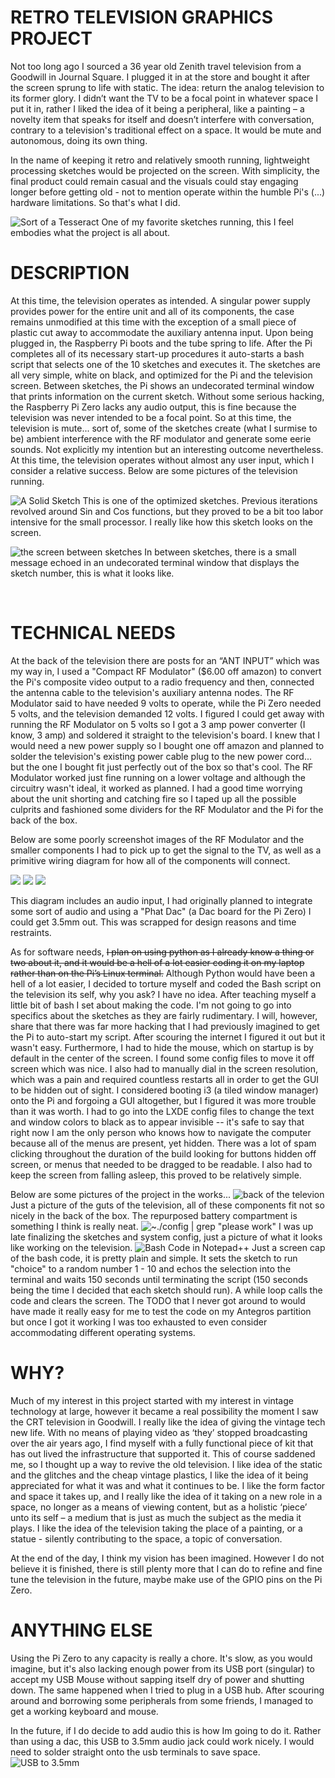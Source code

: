 # RETRO TELEVISION GRAPHICS PROJECT

Not too long ago I sourced a 36 year old Zenith travel television from a Goodwill in Journal Square. I plugged it in at the store and bought it after the screen sprung to life with static. The idea: return the analog television to its former glory. I didn’t want the TV to be a focal point in whatever space I put it in, rather I liked the idea of it being a peripheral, like a painting – a novelty item that speaks for itself and doesn’t interfere with conversation, contrary to a television's traditional effect on a space. It would be mute and autonomous, doing its own thing.
 
In the name of keeping it retro and relatively smooth running, lightweight processing sketches would be projected on the screen. With simplicity, the final product could remain casual and the visuals could stay engaging longer before getting old - not to mention operate within the humble Pi's (...) hardware limitations. So that's what I did.
  
![Sort of a Tesseract](http://i.imgur.com/387aQe2.jpg)
One of my favorite sketches running, this I feel embodies what the project is all about. 


# DESCRIPTION
At this time, the television operates as intended. A singular power supply provides power for the entire unit and all of its components, the case remains unmodified at this time with the exception of a small piece of plastic cut away to accommodate the auxiliary antenna input. Upon being plugged in, the Raspberry Pi boots and the tube spring to life. After the Pi completes all of its necessary start-up procedures it auto-starts a bash script that selects one of the 10 sketches and executes it. The sketches are all very simple, white on black, and optimized for the Pi and the television screen. Between sketches, the Pi shows an undecorated terminal window that prints information on the current sketch. Without some serious hacking, the Raspberry Pi Zero lacks any audio output, this is fine because the television was never intended to be a focal point. So at this time, the television is mute... sort of, some of the sketches create (what I surmise to be) ambient interference with the RF modulator and generate some eerie sounds. Not explicitly my intention but an interesting outcome nevertheless. At this time, the television operates without almost any user input, which I consider a relative success. Below are some pictures of the television running. 

![A Solid Sketch](http://i.imgur.com/eIXJeWU.jpg)
This is one of the optimized sketches. Previous iterations revolved around Sin and Cos functions, but they proved to be a bit too labor intensive for the small processor. I really like how this sketch looks on the screen.

![the screen between sketches](http://i.imgur.com/uRicO5k.jpg)
In between sketches, there is a small message echoed in an undecorated terminal window that displays the sketch number, this is what it looks like. 


 
# TECHNICAL NEEDS
At the back of the television there are posts for an “ANT INPUT” which was my way in, I used a "Compact RF Modulator" ($6.00 off amazon) to convert the Pi's composite video output to a radio frequency and then, connected the antenna cable to the television's auxiliary antenna nodes. The RF Modulator said to have needed 9 volts to operate, while the Pi Zero needed 5 volts, and the television demanded 12 volts. I figured I could get away with running the RF Modulator on 5 volts so I got a 3 amp power converter (I know, 3 amp) and soldered it straight to the television's board. I knew that I would need a new power supply so I bought one off amazon and planned to solder the television's existing power cable plug to the new power cord... but the one I bought fit just perfectly out of the box so that's cool. The RF Modulator worked just fine running on a lower voltage and although the circuitry wasn't ideal, it worked as planned. I had a good time worrying about the unit shorting and catching fire so I taped up all the possible culprits and fashioned some dividers for the RF Modulator and the Pi for the back of the box.

Below are some poorly screenshot images of the RF Modulator and the smaller components I had to pick up to get the signal to the TV, as well as a primitive wiring diagram for how all of the components will connect.

![](http://i.imgur.com/i0ECIHK.png)
![](http://i.imgur.com/EO5aWxP.png)
![](http://i.imgur.com/EsT9YwK.png)

This diagram includes an audio input, I had originally planned to integrate some sort of audio and using a "Phat Dac" (a Dac board for the Pi Zero) I could get 3.5mm out. This was scrapped for design reasons and time restraints.  

As for software needs, <s>I plan on using python as I already know a thing or two about it, and it would be a hell of a lot easier coding it on my laptop rather than on the Pi’s Linux terminal.</s> Although Python would have been a hell of a lot easier, I decided to torture myself and coded the Bash script on the television its self, why you ask? I have no idea. After teaching myself a little bit of bash I set about making the code. I'm not going to go into specifics about the sketches as they are fairly rudimentary. I will, however, share that there was far more hacking that I had previously imagined to get the Pi to auto-start my script. After scouring the internet I figured it out but it wasn't easy. Furthermore, I had to hide the mouse, which on startup is by default in the center of the screen. I found some config files to move it off screen which was nice. I also had to manually dial in the screen resolution, which was a pain and required countless restarts all in order to get the GUI to be hidden out of sight. I considered booting i3 (a tiled window manager) onto the Pi and forgoing a GUI altogether, but I figured it was more trouble than it was worth. I had to go into the LXDE config files to change the text and window colors to black as to appear invisible -- it's safe to say that right now I am the only person who knows how to navigate the computer because all of the menus are present, yet hidden. There was a lot of spam clicking throughout the duration of the build looking for buttons hidden off screen, or menus that needed to be dragged to be readable. I also had to keep the screen from falling asleep, this proved to be relatively simple.

Below are some pictures of the project in the works...
![back of the televion](http://i.imgur.com/vhsNegp.jpg)
Just a picture of the guts of the television, all of these components fit not so nicely in the back of the box. The repurposed battery compartment is something I think is really neat.
![~./config | grep "please work"](http://i.imgur.com/zRF69jO.jpg)
I was up late finalizing the sketches and system config, just a picture of what it looks like working on the television.
![Bash Code in Notepad++](http://i.imgur.com/KQpfPW5.jpg)
Just a screen cap of the bash code, it is pretty plain and simple. 
It sets the sketch to run "choice" to a random number 1 - 10 and echos the selection into the terminal and waits 150 seconds until terminating the script (150 seconds being the time I decided that each sketch should run).
A while loop calls the code and clears the screen. 
The TODO that I never got around to would have made it really easy for me to test the code on my Antegros partition but once I got it working I was too exhausted to even consider accommodating different operating systems.

# WHY?
Much of my interest in this project started with my interest in vintage technology at large, however it became a real possibility the moment I saw the CRT television in Goodwill. I really like the idea of giving the vintage tech new life. With no means of playing video as ‘they’ stopped broadcasting over the air years ago, I find myself with a fully functional piece of kit that has out lived the infrastructure that supported it. This of course saddened me, so I thought up a way to revive the old television. I like idea of the static and the glitches and the cheap vintage plastics, I like the idea of it being appreciated for what it was and what it continues to be. I like the form factor and space it takes up, and I really like the idea of it taking on a new role in a space, no longer as a means of viewing content, but as a holistic ‘piece’ unto its self – a medium that is just as much the subject as the media it plays. I like the idea of the television taking the place of a painting, or a statue - silently contributing to the space, a topic of conversation.

At the end of the day, I think my vision has been imagined. However I do not believe it is finished, there is still plenty more that I can do to refine and fine tune the television in the future, maybe make use of the GPIO pins on the Pi Zero. 

# ANYTHING ELSE
Using the Pi Zero to any capacity is really a chore. It's slow, as you would imagine, but it's also lacking enough power from its USB port (singular) to accept my USB Mouse without sapping itself dry of power and shutting down. The same happened when I tried to plug in a USB hub. After scouring around and borrowing some peripherals from some friends, I managed to get a working keyboard and mouse. 

In the future, if I do decide to add audio this is how Im going to do it. Rather than using a dac, this USB to 3.5mm audio jack could work nicely. I would need to solder straight onto the usb terminals to save space.
![USB to 3.5mm](http://i.imgur.com/GM9wm0k.jpg)
